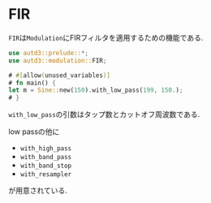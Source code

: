# FIR

`FIR`は`Modulation`にFIRフィルタを適用するための機能である.

```rust
use autd3::prelude::*;
use autd3::modulation::FIR;

# #[allow(unused_variables)]
# fn main() {
let m = Sine::new(150).with_low_pass(199, 150.);
# }
```

`with_low_pass`の引数はタップ数とカットオフ周波数である.

low passの他に

- `with_high_pass`
- `with_band_pass`
- `with_band_stop`
- `with_resampler`

が用意されている.
